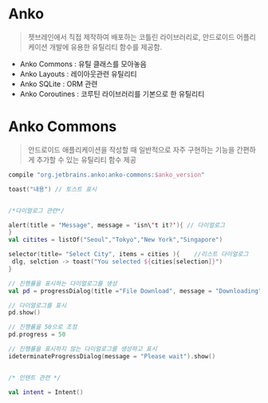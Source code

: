 # Anko

> 젯브레인에서 직접 제작하여 배포하는 코틀린 라이브러리로, 안드로이드 어플리케이션 개발에 유용한 유틸리티 함수를 제공함.

- Anko Commons : 유틸 클래스를 모아놓음 
- Anko Layouts : 레이아웃관련 유틸리티
- Anko SQLite : ORM 관련
- Anko Coroutines : 코루틴 라이브러리를 기본으로 한 유틸리티

# Anko Commons 

> 안드로이드 애플리케이션을 작성할 때 일반적으로 자주 구현하는 기능을 간편하게 추가할 수 있는 유틸리티 함수 제공

```groovy
compile "org.jetbrains.anko:anko-commons:$anko_version" 
```

```kotlin
toast("내용") // 토스트 표시


/*다이얼로그 관련*/

alert(title = "Message", message = 'isn\'t it?'){ // 다이얼로그
} 
val citites = listOf("Seoul","Tokyo","New York","Singapore")

selector(title= "Select City", items = cities ){    //리스트 다이얼로그
 dlg, selction -> toast("You selected ${cities[selection]}")
}

// 진행률을 표시하는 다이얼로그를 생성
val pd = progressDialog(title ="File Download", message = "Downloading")

// 다이얼로그를 표시
pd.show()

// 진행률을 50으로 조정
pd.progress = 50

// 진행률을 표시하지 않는 다이얼로그를 생성하고 표시
ideterminateProgressDialog(message = "Please wait").show()


/* 인텐트 관련 */

val intent = Intent()
```


